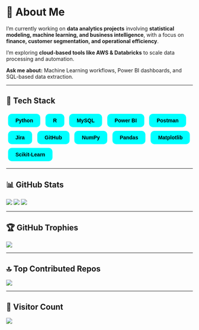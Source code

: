 <!-- ABOUT ME SECTION -->
<h1>🌟 About Me</h1>

<p>
I’m currently working on <b>data analytics projects</b> involving <b>statistical modeling, machine learning, and business intelligence</b>, 
with a focus on <b>finance, customer segmentation, and operational efficiency</b>.
</p>
<p>
I’m exploring <b>cloud-based tools like AWS & Databricks</b> to scale data processing and automation.
</p>
<p>
<b>Ask me about:</b> Machine Learning workflows, Power BI dashboards, and SQL-based data extraction.
</p>

---

<!-- TECH STACK -->
<h2>🔧 Tech Stack</h2>

<p>
  <button class="tech-btn">Python</button>
  <button class="tech-btn">R</button>
  <button class="tech-btn">MySQL</button>
  <button class="tech-btn">Power BI</button>
  <button class="tech-btn">Postman</button>
  <button class="tech-btn">Jira</button>
  <button class="tech-btn">GitHub</button>
  <button class="tech-btn">NumPy</button>
  <button class="tech-btn">Pandas</button>
  <button class="tech-btn">Matplotlib</button>
  <button class="tech-btn">Scikit-Learn</button>
</p>

<style>
  .tech-btn {
    background-color: cyan; /* Default cyan background */
    color: black; /* Text color */
    border: none; /* No border */
    padding: 10px 20px; /* Adjust padding */
    font-size: 14px; /* Font size */
    font-weight: bold;
    border-radius: 10px; /* Rounded edges */
    margin: 5px; /* Space between buttons */
    cursor: pointer; /* Pointer cursor */
    transition: 0.3s; /* Smooth hover effect */
  }

  .tech-btn:hover {
    background-color: rgb(0, 200, 200); /* Slightly darker cyan on hover */
  }
</style>

---

<!-- GITHUB STATS -->
<h2>📊 GitHub Stats</h2>

<p>
  <img src="https://github-readme-stats.vercel.app/api?username=fwangsaw&theme=shadow_red&hide_border=true&include_all_commits=true&count_private=true">
  <img src="https://github-readme-streak-stats.herokuapp.com/?user=fwangsaw&theme=shadow_red&hide_border=true">
  <img src="https://github-readme-stats.vercel.app/api/top-langs/?username=fwangsaw&theme=shadow_red&hide_border=true&include_all_commits=true&count_private=true&layout=compact">
</p>

---

<!-- GITHUB TROPHIES -->
<h2>🏆 GitHub Trophies</h2>

<p>
  <img src="https://github-profile-trophy.vercel.app/?username=fwangsaw&theme=shadow_red&no-frame=false&no-bg=true&margin-w=4">
</p>

---

<!-- TOP CONTRIBUTED REPOS -->
<h2>🔝 Top Contributed Repos</h2>

<p>
  <img src="https://github-contributor-stats.vercel.app/api?username=fwangsaw&limit=5&theme=shadow_red&combine_all_yearly_contributions=true">
</p>

---

<!-- VISITOR COUNT -->
<h2>👀 Visitor Count</h2>

<p>
  <img src="https://visitcount.itsvg.in/api?id=fwangsaw&icon=0&color=4">
</p>

